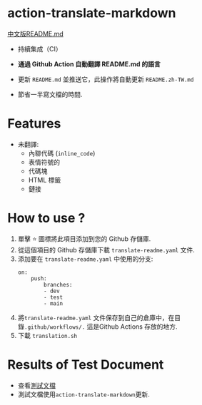 # action-translate-markdown

[中文版README.md](README.zh-TW.md)

* 持續集成（CI）

* **通過 Github Action 自動翻譯 README.md 的語言**

* 更新 `README.md` 並推送它，此操作將自動更新 `README.zh-TW.md`

* 節省一半寫文檔的時間.

# Features

* 未翻譯:
    * 內聯代碼 (`inline_code`)
    * 表情符號的
    * 代碼塊
    * HTML 標籤
    * 鏈接

# How to use ?

1. 單擊 :star: 圖標將此項目添加到您的 Github 存儲庫.
2. 從這個項目的 Github 存儲庫下載 `translate-readme.yaml` 文件.
3. 添加要在 `translate-readme.yaml` 中使用的分支:
    ```
    on:
        push:
            branches:
            - dev
            - test
            - main
    ```
4. 將`translate-readme.yaml` 文件保存到自己的倉庫中，在目錄`.github/workflows/.` 這是Github Actions 存放的地方.
5. 下載 `translation.sh`

# Results of Test Document

* 查看[測試文檔](https://github.com/Lin-jun-xiang/vscode-extensions-best/tree/main)
* 測試文檔使用`action-translate-markdown`更新.

